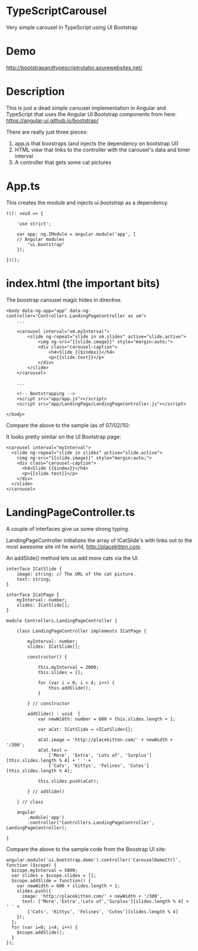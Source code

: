 # TypeScriptCarousel
Very simple carousel in TypeScript using UI Bootstrap

# Demo
http://bootstrapandtypescriptrotator.azurewebsites.net/

# Description
This is just a dead simple carousel implementation in Angular and TypeScript that uses the Angular UI Bootstrap components from here: https://angular-ui.github.io/bootstrap/

There are really just three pieces:
1. app.js that boostraps (and injects the dependency on bootstrap UI)
2. HTML view that links to the controller with the carousel's data and timer interval
3. A controller that gets some cat pictures

# App.ts

This creates the module and injects *ui.bootstrap* as a dependency.

    ((): void => {
    
        'use strict';
    
        var app: ng.IModule = angular.module('app', [ 
        // Angular modules 
            "ui.bootstrap"
        ]);
        
    })();

# index.html (the important bits)

The boostrap carousel magic hides in <carousel> directive.

    <body data-ng-app="app" data-ng-controller="Controllers.LandingPageController as vm">
        ...

        <carousel interval="vm.myInterval">
            <slide ng-repeat="slide in vm.slides" active="slide.active">
                <img ng-src="{{slide.image}}" style="margin:auto;">
                <div class="carousel-caption">
                    <h4>Slide {{$index}}</h4>
                    <p>{{slide.text}}</p>
                </div>
            </slide>
        </carousel>

        ...
        
        <!-- Bootstrapping -->
        <script src="app/app.js"></script>
        <script src="app/LandingPage/LandingPageController.js"></script>

    </body>
    
    
Compare the above to the sample (as of 07/02/15):

It looks pretty similar on the UI Bootstrap page:

    <carousel interval="myInterval">
      <slide ng-repeat="slide in slides" active="slide.active">
        <img ng-src="{{slide.image}}" style="margin:auto;">
        <div class="carousel-caption">
          <h4>Slide {{$index}}</h4>
          <p>{{slide.text}}</p>
        </div>
      </slide>
    </carousel>

# LandingPageController.ts

A couple of interfaces give us some strong typing. 

LandingPageController initializes the array of ICatSlide's with links out to the most awesome site int he world, http://placekitten.com.

An addSlide() method lets us add more cats via the UI.

    interface ICatSlide {
        image: string; // The URL of the cat picture.
        text: string;
    }

    interface ICatPage {
        myInterval: number;
        slides: ICatSlide[];
    }

    module Controllers.LandingPageController {

        class LandingPageController implements ICatPage {
        
            myInterval: number;
            slides: ICatSlide[]; 
         
            constructor() {

                this.myInterval = 2000;
                this.slides = [];

                for (var i = 0; i < 4; i++) {
                    this.addSlide();
                }

            } // constructor

            addSlide() : void  {
                var newWidth: number = 600 + this.slides.length + 1;

                var aCat: ICatSlide = <ICatSlide>{};

                aCat.image = 'http://placekitten.com/' + newWidth + '/300';
                aCat.text =
                    ['More', 'Extra', 'Lots of', 'Surplus'][this.slides.length % 4] + ' ' +
                    ['Cats', 'Kittys', 'Felines', 'Cutes'][this.slides.length % 4];

                this.slides.push(aCat);

            } // adSlide()

        } // class

        angular
            .module('app')
            .controller('Controllers.LandingPageController', LandingPageController);

    }

Compare the above to the sample code from the Boostrap UI site:

    angular.module('ui.bootstrap.demo').controller('CarouselDemoCtrl', function ($scope) {
      $scope.myInterval = 5000;
      var slides = $scope.slides = [];
      $scope.addSlide = function() {
        var newWidth = 600 + slides.length + 1;
        slides.push({
          image: 'http://placekitten.com/' + newWidth + '/300',
          text: ['More','Extra','Lots of','Surplus'][slides.length % 4] + ' ' +
            ['Cats', 'Kittys', 'Felines', 'Cutes'][slides.length % 4]
        });
      };
      for (var i=0; i<4; i++) {
        $scope.addSlide();
      }
    });




